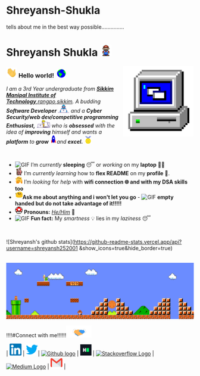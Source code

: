 # Shreyansh-Shukla
tells about me in the best way possible...............
# Shreyansh Shukla&nbsp;<img src="https://github.com/viral-sangani/viral-sangani/blob/master/Assets/Mario_Hello_Big.gif" width="30px">

<!--
    &nbsp; [![HitCount](http://hits.dwyl.com/viral-sangani/viral-sangani.svg)](http://hits.dwyl.com/viral-sangani/viral-sangani)
-->

<img align="right" alt="PC GIF" src="https://github.com/viral-sangani/viral-sangani/blob/master/Assets/PC.gif" width="190" />

### <img src="https://github.com/viral-sangani/viral-sangani/blob/master/Assets/Hi.gif" width="29px"> **Hello world!** &nbsp;<img src="https://github.com/viral-sangani/viral-sangani/blob/master/Assets/Earth.gif" width="24px">

<p>
  <em>
    I am a 3rd Year undergraduate from <a href="https://www.smu.edu.in/"> <b>Sikkim Manipal Institute of Technology</b>,rangpo,sikkim</a>.  
    A budding <b>Software Developer</b> <img src="https://github.com/viral-sangani/viral-sangani/blob/master/Assets/Developer.gif" width="30px"> and a <b>Cyber Security/web dev/competitive programming  Enthusiast,</b>&nbsp;<img src="https://github.com/viral-sangani/viral-sangani/blob/master/Assets/Designer.gif" width="36px">  who is <b>obsessed</b>
    with the idea of <b>improving</b> himself and wants a <b>platform</b> to 
    <b>grow</b> <img src="https://github.com/viral-sangani/viral-sangani/blob/master/Assets/Rocket.gif" width="18px">and 
    <b>excel.</b> <img src="https://github.com/viral-sangani/viral-sangani/blob/master/Assets/Medal.gif" width="20px">
  </em>  
</p>

<br>

- <img alt="GIF" src="https://github.com/viral-sangani/viral-sangani/blob/master/Assets/wave.gif" width="20vw" /> I’m _currently_ **sleeping** 😴 or _working_ on my **laptop** 👨‍💻
- <img alt="GIF" src="https://github.com/viral-sangani/viral-sangani/blob/master/Assets/gandalf_parrot.gif" width="20vw" /> I’m _currently learning_ how to **flex README** on my **profile** 💪.
- <img alt="GIF" src="https://github.com/viral-sangani/viral-sangani/blob/master/Assets/hmm.gif" width="20vw" /> I’m _looking_ for _help_ with **wifi connection 🌐 and with my DSA skills too**
- <img alt="GIF" src="https://github.com/viral-sangani/viral-sangani/blob/master/Assets/happy.gif" width="20vw" />**Ask me about anything and i won't let you go**    - <img alt="GIF" src="https://tenor.com/bkQ8f.gif" width=20vw height=20vw/> **empty handed but do not take advantage of it!!!!!**
- <img alt="GIF" src="https://github.com/viral-sangani/viral-sangani/blob/master/Assets/powerup.gif" width="20vw" /> **Pronouns:** [_He/Him_](https://pronoun.is/he) 🧔
- <img alt="GIF" src="https://github.com/viral-sangani/viral-sangani/blob/master/Assets/coin.gif" width="20vw" /> **Fun fact:** My _smartness_ 💡 lies in my _laziness_ 😴

<br>

![Shreyansh's github stats](https://github-readme-stats.vercel.app/api?username=shreyansh252001 &show_icons=true&hide_border=true)

<br>

<img src="https://github.com/viral-sangani/viral-sangani/blob/master/Assets/Mario_Gameplay.gif" alt="Mario Game" width="980">

<br>

!!!!#Connect with me!!!!!!<img src="https://github.com/viral-sangani/viral-sangani/blob/master/Assets/Handshake.gif" height="32px">

| [<img src="https://github.com/viral-sangani/viral-sangani/blob/master/Assets/Linkedin.svg" alt="Linkedin Logo" width="32">](https://www.linkedin.com/in/shreyansh-shukla-187259181/) | [<img src="https://github.com/viral-sangani/viral-sangani/blob/master/Assets/Twitter.svg" alt="Twitter Logo" width="32">](https://twitter.com/LoadMatLeGoalLe)| [<img src="https://cdn.svgporn.com/logos/github-icon.svg" alt="Github logo" width="34">](https://github.com/Shreyansh252001) | [<img src="https://github.com/viral-sangani/viral-sangani/blob/master/Assets/HackerRank.svg" alt="HackerRank Logo" width="30">](https://www.hackerrank.com/) | [<img src="https://cdn.svgporn.com/logos/stackoverflow-icon.svg" alt="Stackoverflow Logo" width="28">](https://stackoverflow.com/users/10625373/programming-is-my-life) | [<img src="https://cdn.svgporn.com/logos/medium.svg" alt="Medium Logo" width="30">](https://medium.com/@shreyansh252001) | [<img src="https://github.com/viral-sangani/viral-sangani/blob/master/Assets/Gmail.svg" alt="Gmail logo" height="32">](mailto:Shreyansh252001@gmail.com) |

<br>
<br>

<!--

![Dino](https://github.com/viral-sangani/viral-sangani/blob/master/Assets/dino.gif)


| [<img src="https://github.com/viral-sangani/viral-sangani/blob/master/Assets/Linkedin.svg" alt="Shreyansh Shukla | Linkedin" width="34">](https://www.linkedin.com/in/shreyansh-shukla-187259181/) | [<img src="https://raw.githubusercontent.com/Delta456/Delta456/master/img/dev.png" alt="dev logo" width="24">](https://dev.to/shreyansh252001)| [<img src="https://raw.githubusercontent.com/Delta456/Delta456/master/img/twitter.png" alt="twitter logo" width="34">](https://twitter.com/LoadMatLeGoalLe) | [<img src="https://raw.githubusercontent.com/Delta456/Delta456/master/img/stack.svg" alt="stack logo" width="24">](https://stackoverflow.com/users/10625373/programming-is-my-life) | [img src="https://cdn.icon-icons.com/icons2/2530/PNG/512/codechef_button_icon_151902.png
" alt="codechef logo" width="24">] (https://www.codechef.com/users/shreyansh2510)|
|---|---|---|---|---|---|---|---|





## 𝗠𝘆 𝗧𝗲𝗰𝗸 𝗦𝘁𝗮𝗰𝗸

<table>
  <tbody>
    <tr valign="top">
      <td width="25%" align="center">
        <span>𝗛𝗧𝗠𝗟𝟱</span><br><br><br>
        <img height="64px" src="https://cdn.svgporn.com/logos/html-5.svg">
      </td>
      <td width="25%" align="center">
        <span>𝗖𝗦𝗦𝟯</span><br><br><br>
        <img height="64px" src="https://cdn.svgporn.com/logos/css-3.svg">
      </td>
      <td width="25%" align="center">
        <span>𝗝𝗮𝘃𝗮𝗦𝗰𝗿𝗶𝗽𝘁</span><br><br><br>
        <img height="64px" src="https://cdn.svgporn.com/logos/javascript.svg">
      </td>
      <td width="25%" align="center">
        <span>𝗩𝘂𝗲</span><br><br><br>
        <img height="64px" src="https://cdn.svgporn.com/logos/vue.svg">
      </td>
    </tr>
    <tr valign="top">
      <td width="25%" align="center">
        <span>𝗪𝗲𝗯𝗽𝗮𝗰𝗸</span><br><br><br>
        <img height="64px" src="https://cdn.svgporn.com/logos/webpack.svg">
      </td>
      <td width="25%" align="center">
        <span>𝗚𝗶𝘁</span><br><br><br>
        <img height="64px" src="https://cdn.svgporn.com/logos/git-icon.svg">
      </td>
       <td width="25%" align="center">
        <span>𝐀𝐧𝐠𝐮𝐥𝐚𝐫 𝐉𝐬</span><br><br><br>
        <img height="64px" src="https://cdn.svgporn.com/logos/angular-icon.svg">
      </td>
      <td width="25%" align="center">
        <span>𝗩𝗦 𝗖𝗼𝗱𝗲</span><br><br><br>
        <img height="64px" src="https://cdn.svgporn.com/logos/visual-studio-code.svg">
      </td>
    </tr>
    <tr valign="top">
      <td width="25%" align="center">
        <span>𝗟𝗲𝘀𝘀</span><br><br><br>
        <img height="64px" src="https://cdn.svgporn.com/logos/less.svg">
      </td>
      <td width="25%" align="center">
        <span>𝗦𝗮𝘀𝘀/𝗦𝗖𝗦𝗦</span><br><br><br>
        <img height="64px" src="https://cdn.svgporn.com/logos/sass.svg">
      </td>
      <td width="25%" align="center">
        <span>𝗧𝗮𝗶𝗹𝘄𝗶𝗻𝗱𝗖𝘀𝘀</span><br><br><br>
        <img height="64px" src="https://cdn.svgporn.com/logos/tailwindcss-icon.svg">
      </td>
      <td width="25%" align="center">
        <span>𝗡𝗲𝘁𝗹𝗶𝗳𝘆</span><br><br><br>
        <img height="64px" src="https://cdn.svgporn.com/logos/netlify.svg">
      </td>
    </tr>
  </tbody>
</table>


![visitors](https://visitor-badge.laobi.icu/badge?page_id=shreyansh252001)

-->
